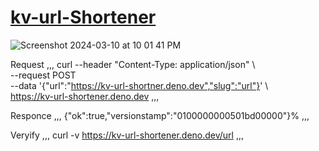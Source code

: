 # [kv-url-Shortener](https://kv-url-shortener.deno.dev/)
![Screenshot 2024-03-10 at 10 01 41 PM](https://github.com/sudo-self/kv-deno-url/assets/119916323/5dcec805-b03e-4c53-8015-4724b702cd0e)

Request
,,,
curl --header "Content-Type: application/json" \   
--request POST \
--data '{"url":"https://kv-url-shortner.deno.dev","slug":"url"}' \     
https://kv-url-shortener.deno.dev
,,,


Responce
,,,
{"ok":true,"versionstamp":"0100000000501bd00000"}% 
,,,

Veryify
,,,
curl -v https://kv-url-shortener.deno.dev/url
,,,
